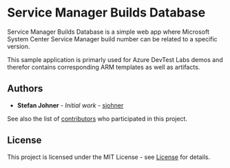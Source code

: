 # Service Manager Builds Database
Service Manager Builds Database is a simple web app where Microsoft System Center Service Manager build number can be related to a specific version.

This sample application is primarly used for Azure DevTest Labs demos and therefor contains corresponding ARM templates as well as artifacts. 

## Authors
* **Stefan Johner** - *Initial work* - [sjohner](https://github.com/sjohner)

See also the list of [contributors](https://github.com/sjohner/scsm-builds-db/contributors) who participated in this project.

## License
This project is licensed under the MIT License - see [License](https://github.com/sjohner/scsm-builds-db/blob/master/LICENSE) for details.
